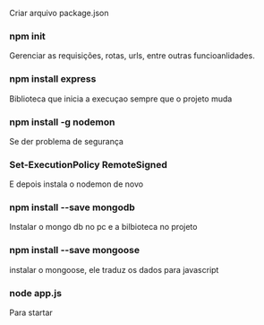Criar arquivo package.json 
### npm init

Gerenciar as requisições, rotas, urls, entre outras funcioanlidades.
###  npm install express

Biblioteca que inicia a execuçao sempre que o projeto muda
###  npm install -g nodemon

Se der problema de segurança
### Set-ExecutionPolicy RemoteSigned
E depois instala o nodemon de novo 


### npm install --save mongodb
Instalar o mongo db no pc e a bilbioteca no projeto

###   npm install --save mongoose
instalar o mongoose, ele traduz os dados para javascript

### node app.js 
Para startar
